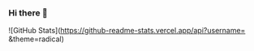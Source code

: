 ### Hi there 👋

<!--
**pogdotexe/pogdotexe** is a ✨ _special_ ✨ repository because its `README.md` (this file) appears on your GitHub profile.

Here are some ideas to get you started:

- 🔭 I’m currently working on ... 
- 🌱 I’m currently learning either Lua or CSS.
- 👯 I’m looking to collaborate on my website I'm currently making, https://tinyurl.com/gameringwebsite
- 🤔 I’m looking for help with ideas on what to add for my website & support for my website.
- 💬 Ask me about what should I add to my website.
- 📫 How to reach me: rayanasad1974@gmail.com
- 😄 Pronouns: He/Him
- ⚡ Fun fact: I started developing around a couple months ago.
-->

![GitHub Stats](https://github-readme-stats.vercel.app/api?username= &theme=radical)
